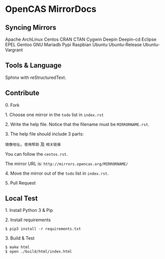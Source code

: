 OpenCAS MirrorDocs
=======

## Syncing Mirrors

Apache ArchLinux Centos CRAN CTAN Cygwin Deepin Deepin-cd Eclipse EPEL Gentoo GNU Mariadb Pypi Raspbian Ubuntu Ubuntu-Release Ubuntu-Vargrant

## Tools & Language

Sphinx with reStructuredText.

## Contribute

0\. Fork

1\. Choose one mirror in the `todo` list in `index.rst`

2\. Write the help file. Notice that the filename must be `MIRRORNAME.rst`.

3\. The help file should include 3 parts:

`镜像地址`，`使用帮助` 及 `相关链接`

You can follow the `centos.rst`.

The mirror URL is: `http://mirrors.opencas.org/MIRRORNAME/`

4\. Move the mirror out of the `todo` list in `index.rst`.

5\. Pull Request

## Local Test

1\. Install Python 3 & Pip

2\. Install requirements

```
$ pip3 install -r requirements.txt
```

3\. Build & Test

```
$ make html
$ open ./build/html/index.html
```

